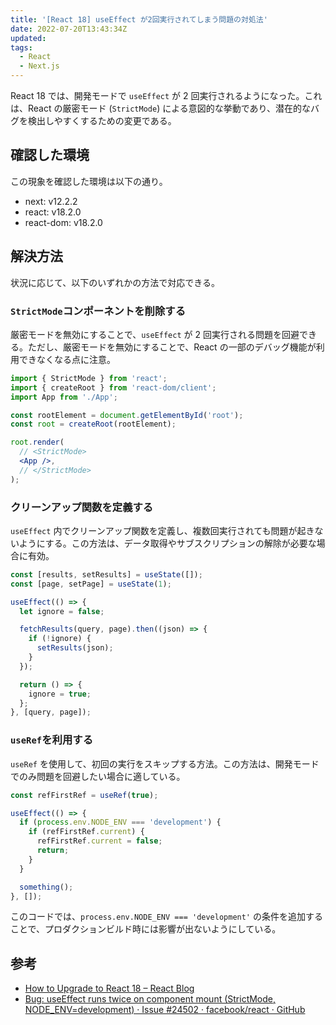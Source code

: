 ```yaml
---
title: '[React 18] useEffect が2回実行されてしまう問題の対処法'
date: 2022-07-20T13:43:34Z
updated:
tags:
  - React
  - Next.js
---
```


React 18 では、開発モードで `useEffect` が 2 回実行されるようになった。これは、React の厳密モード (`StrictMode`) による意図的な挙動であり、潜在的なバグを検出しやすくするための変更である。

## 確認した環境

この現象を確認した環境は以下の通り。

- next: v12.2.2
- react: v18.2.0
- react-dom: v18.2.0

## 解決方法

状況に応じて、以下のいずれかの方法で対応できる。

### `StrictMode`コンポーネントを削除する

厳密モードを無効にすることで、`useEffect` が 2 回実行される問題を回避できる。ただし、厳密モードを無効にすることで、React の一部のデバッグ機能が利用できなくなる点に注意。

```jsx
import { StrictMode } from 'react';
import { createRoot } from 'react-dom/client';
import App from './App';

const rootElement = document.getElementById('root');
const root = createRoot(rootElement);

root.render(
  // <StrictMode>
  <App />,
  // </StrictMode>
);
```

### クリーンアップ関数を定義する

`useEffect` 内でクリーンアップ関数を定義し、複数回実行されても問題が起きないようにする。この方法は、データ取得やサブスクリプションの解除が必要な場合に有効。

```jsx
const [results, setResults] = useState([]);
const [page, setPage] = useState(1);

useEffect(() => {
  let ignore = false;

  fetchResults(query, page).then((json) => {
    if (!ignore) {
      setResults(json);
    }
  });

  return () => {
    ignore = true;
  };
}, [query, page]);
```

### `useRef`を利用する

`useRef` を使用して、初回の実行をスキップする方法。この方法は、開発モードでのみ問題を回避したい場合に適している。

```jsx
const refFirstRef = useRef(true);

useEffect(() => {
  if (process.env.NODE_ENV === 'development') {
    if (refFirstRef.current) {
      refFirstRef.current = false;
      return;
    }
  }

  something();
}, []);
```

このコードでは、`process.env.NODE_ENV === 'development'` の条件を追加することで、プロダクションビルド時には影響が出ないようにしている。

## 参考

- [How to Upgrade to React 18 – React Blog](https://reactjs.org/blog/2022/03/08/react-18-upgrade-guide.html)
- [Bug: useEffect runs twice on component mount (StrictMode, NODE_ENV=development) · Issue #24502 · facebook/react · GitHub](https://github.com/facebook/react/issues/24502)
